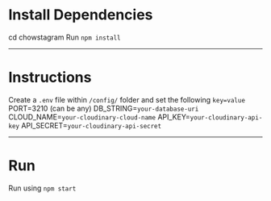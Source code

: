 # Install Dependencies

cd chowstagram
Run `npm install`

---

# Instructions

Create a `.env` file within `/config/` folder and set the following `key=value`
PORT=3210 (can be any)
DB_STRING=`your-database-uri`
CLOUD_NAME=`your-cloudinary-cloud-name`
API_KEY=`your-cloudinary-api-key`
API_SECRET=`your-cloudinary-api-secret`

---

# Run

Run using `npm start`
